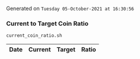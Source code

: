 Generated on `Tuesday 05-October-2021 at 16:30:56`

### Current to Target Coin Ratio
`current_coin_ratio.sh`

Date|Current|Target|Ratio
---|---|---|---
